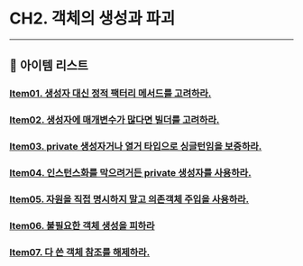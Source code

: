 # CH2. 객체의 생성과 파괴
*********

## 📜 아이템 리스트

### [Item01. 생성자 대신 정적 팩터리 메서드를 고려하라.](item01.생성자%20대신%20정적%20팩터리%20메서드를%20고려하라.md)
### [Item02. 생성자에 매개변수가 많다면 빌더를 고려하라.](item02.생성자에%20매개변수가%20많다면%20빌더를%20고려하라.md)
### [Item03. private 생성자거나 열거 타입으로 싱글턴임을 보증하라.](item03.private%20생성자거나%20열거%20타입으로%20싱글턴임을%20보증하라.md) 
### [Item04. 인스턴스화를 막으려거든 private 생성자를 사용하라.](item04.인스턴스화를%20막으려거든%20private%20생성자를%20사용하라.md)
### [Item05. 자원을 직접 명시하지 말고 의존객체 주입을 사용하라.](item05.자원을%20직접%20명시하지%20말고%20의존객체%20주입을%20사용하라.md)
### [Item06. 불필요한 객체 생성을 피하라](item06.불필요한%20객체%20생성을%20피하라.md)
### [Item07. 다 쓴 객체 참조를 해제하라.](item07.다%20쓴%20객체%20참조를%20해제하라.md)